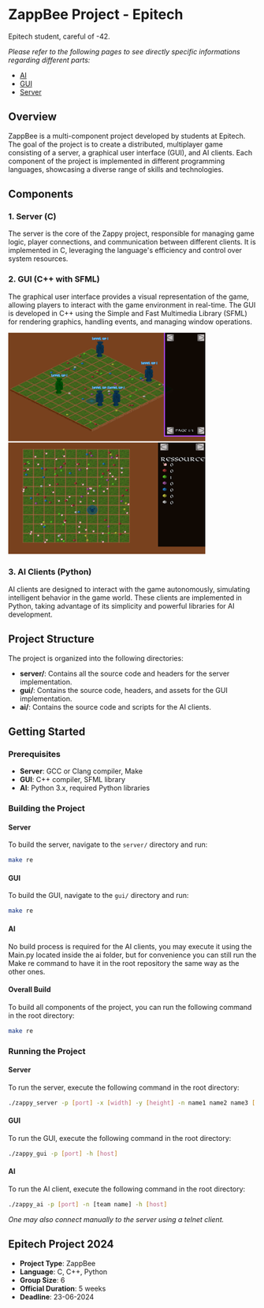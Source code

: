 # ZappBee Project - Epitech
Epitech student, careful of -42.

*Please refer to the following pages to see directly specific informations regarding different parts:*
- [AI](./documentation/ai/ai_documentation.md)
- [GUI](./documentation/gui/documentation.md)
- [Server](./documentation/server/game_logic.md)

## Overview

ZappBee is a multi-component project developed by students at Epitech. The goal of the project is to create a distributed, multiplayer game consisting of a server, a graphical user interface (GUI), and AI clients. Each component of the project is implemented in different programming languages, showcasing a diverse range of skills and technologies.

## Components

### 1. Server (C)
The server is the core of the Zappy project, responsible for managing game logic, player connections, and communication between different clients. It is implemented in C, leveraging the language's efficiency and control over system resources.

### 2. GUI (C++ with SFML)
The graphical user interface provides a visual representation of the game, allowing players to interact with the game environment in real-time. The GUI is developed in C++ using the Simple and Fast Multimedia Library (SFML) for rendering graphics, handling events, and managing window operations.
 
 


 
<p float="left">
  <img src="./documentation/images/iso" width="400" />
  <img src="./documentation/images/flat" width="400" />
</p>
 




### 3. AI Clients (Python)
AI clients are designed to interact with the game autonomously, simulating intelligent behavior in the game world. These clients are implemented in Python, taking advantage of its simplicity and powerful libraries for AI development.

## Project Structure

The project is organized into the following directories:


- **server/**: Contains all the source code and headers for the server implementation.
- **gui/**: Contains the source code, headers, and assets for the GUI implementation.
- **ai/**: Contains the source code and scripts for the AI clients.

## Getting Started

### Prerequisites

- **Server**: GCC or Clang compiler, Make
- **GUI**: C++ compiler, SFML library
- **AI**: Python 3.x, required Python libraries

### Building the Project

#### Server
To build the server, navigate to the `server/` directory and run:

```sh
make re
```

#### GUI
To build the GUI, navigate to the `gui/` directory and run:

```sh
make re
```

#### AI
No build process is required for the AI clients, you may execute it using the Main.py located inside the ai folder, but for convenience you can still run the Make re command to have it in the root repository the same way as the other ones.

#### Overall Build
To build all components of the project, you can run the following command in the root directory:

```sh
make re
```

### Running the Project

#### Server
To run the server, execute the following command in the root directory:

```sh
./zappy_server -p [port] -x [width] -y [height] -n name1 name2 name3 [...] -c [number of clients] -f [frequency]
```

#### GUI
To run the GUI, execute the following command in the root directory:

```sh
./zappy_gui -p [port] -h [host]
```

#### AI
To run the AI client, execute the following command in the root directory:

```sh
./zappy_ai -p [port] -n [team name] -h [host]
```

*One may also connect manually to the server using a telnet client.*
 
 
 
 
 
 
 
 
 
 
 
 ## Epitech Project 2024
  - **Project Type**: ZappBee
  - **Language**: C, C++, Python
  - **Group Size**: 6
  - **Official Duration**: 5 weeks
  - **Deadline**: 23-06-2024